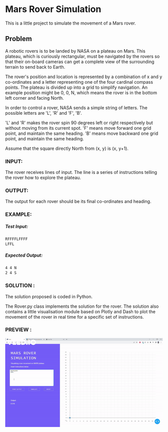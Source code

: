 # Mars Rover Simulation

This is a little project to simulate the movement of a Mars rover. 

## Problem

A robotic rovers is to be landed by NASA on a plateau on Mars. 
This plateau, which is curiously rectangular, must be navigated by the 
rovers so that their on-board cameras can get a complete view of the 
surrounding terrain to send back to Earth.

The rover's position and location is represented by a combination of x 
and y co-ordinates and a letter representing one of the four cardinal 
compass points. The plateau is divided up into a grid to simplify 
navigation. An example position might be 0, 0, N, which means the 
rover is in the bottom left corner and facing North.

In order to control a rover, NASA sends a simple string of letters. 
The possible letters are 'L', 'R' and 'F', 'B'.

'L' and 'R' makes the rover spin 90 degrees left or right respectively
but without moving from its current spot.
'F' means move forward one grid point, and maintain the same heading.
'B' means move backward one grid point, and maintain the same heading.

Assume that the square directly North from (x, y) is (x, y+1).

### INPUT:

The rover receives lines of input.  The line is a series of instructions 
telling the rover how to explore the plateau.

### OUTPUT:

The output for each rover should be its final co-ordinates and heading.

### EXAMPLE:

##### Test Input:

    RFFFFLFFFF
    LFFL

##### Expected Output:

    4 4 N
    2 4 S


### SOLUTION :
The solution proposed is coded in Python.

The Rover.py class implements the solution for the rover. The solution also contains 
a little visualisation module based on Plotly and Dash to plot the movement of the rover
in real time for a specific set of instructions.

### PREVIEW :
![](rover.gif)
